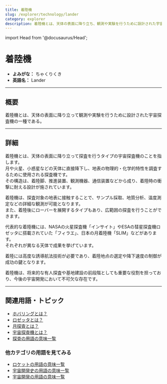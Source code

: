 ```yaml
---
title: 着陸機
slug: /explorer/technology/lander
category: explorer
description: 着陸機とは、天体の表面に降り立ち、観測や実験を行うために設計された宇宙探査機の一種である。
---
```


import Head from '@docusaurus/Head';

<Head>
  <script type="application/ld+json">
    {`{
      "@context": "https://schema.org",
      "@type": "DefinedTerm",
      "name": "着陸機",
      "inDefinedTermSet": "https://www.space-portal.org",
      "termCode": "explorer/technology/lander",
      "description": "着陸機とは、天体の表面に降り立ち、観測や実験を行うために設計された宇宙探査機の一種である。",
      "url": "https://www.space-portal.org/docs/explorer/technology/lander"
    }`}
  </script>
</Head>

# 着陸機

- **よみがな：** ちゃくりくき  
- **英語名：** Lander  

---

## 概要

着陸機とは、天体の表面に降り立って観測や実験を行うために設計された宇宙探査機の一種である。

---

## 詳細

着陸機とは、天体の表面に降り立って探査を行うタイプの宇宙探査機のことを指します。  
月や火星、小惑星などの天体に直接降下し、地表の物理的・化学的特性を調査するために使用される探査機です。  
その構造は、着陸脚、推進装置、観測機器、通信装置などから成り、着陸時の衝撃に耐える設計が施されています。  

着陸機は、探査対象の地表に接触することで、サンプル採取、地質分析、温度測定などの詳細な観測が可能となります。  
また、着陸後にローバーを展開するタイプもあり、広範囲の探査を行うことができます。  

代表的な着陸機には、NASAの火星探査機「インサイト」やESAの彗星探査機ロゼッタに搭載されていた「フィラエ」、日本の月着陸機「SLIM」などがあります。  
それぞれが異なる天体で成果を挙げています。  

着陸には高度な誘導航法技術が必要であり、着陸地点の選定や降下速度の制御が成功の鍵となります。  

着陸機は、将来的な有人探査や基地建設の前段階としても重要な役割を担っており、今後の宇宙開発において不可欠な存在です。

---

## 関連用語・トピック
 
- [ホバリングとは？](/docs/explorer/technology/hovering)  
- [ロゼッタとは？](/docs/explorer/mission/rosetta)  
- [月探査とは？](/docs/explorer/type/moon-probe)  
- [宇宙探査機とは？](/docs/explorer/space-probe)
- [探査の用語の意味一覧](/docs/category/explorer)

### 他カテゴリの用語を見てみる
- [ロケットの用語の意味一覧](/docs/category/rocket)
- [宇宙開発史の用語の意味一覧](/docs/category/history)
- [宇宙開発の用語の意味一覧](/docs/category/glossary)
